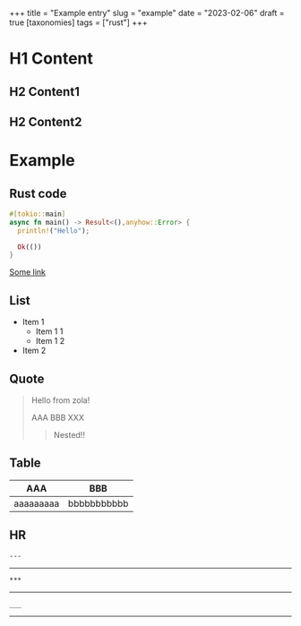 +++
title = "Example entry"
slug = "example"
date = "2023-02-06"
draft = true
[taxonomies]
tags = ["rust"]
+++

# H1 Content

## H2 Content1

## H2 Content2


# Example

## Rust code

```rust
#[tokio::main]
async fn main() -> Result<(),anyhow::Error> {
  println!("Hello");

  Ok(())
}
```

[Some link](https://tera.netlify.app/docs/#control-structures)

## List

* Item 1
  * Item 1 1
  * Item 1 2
* Item 2

## Quote

> Hello from zola!
>
> AAA BBB XXX
>> Nested!!

## Table

| AAA | BBB |
| --- | --- |
| aaaaaaaaa | bbbbbbbbbbb |

## HR

`---`

---

`***`
***

`___`
___
